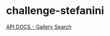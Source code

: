 # challenge-stefanini

[API DOCS - Gallery Search](https://apidocs.imgur.com/#3c981acf-47aa-488f-b068-269f65aee3ce)
